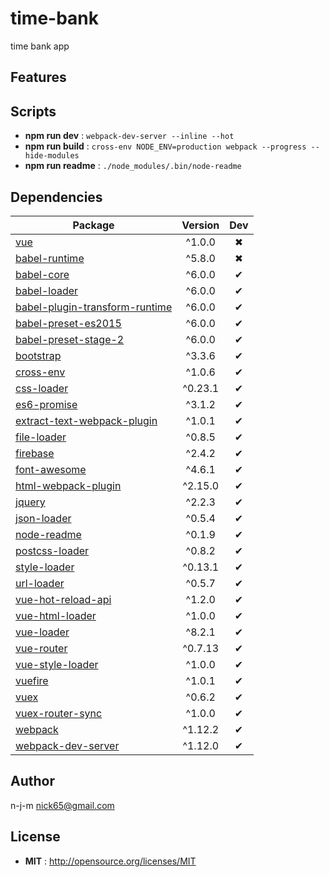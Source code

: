 # time-bank

time bank app

## Features

## Scripts

 - **npm run dev** : `webpack-dev-server --inline --hot`
 - **npm run build** : `cross-env NODE_ENV=production webpack --progress --hide-modules`
 - **npm run readme** : `./node_modules/.bin/node-readme`

## Dependencies

Package | Version | Dev
--- |:---:|:---:
[vue](https://www.npmjs.com/package/vue) | ^1.0.0 | ✖
[babel-runtime](https://www.npmjs.com/package/babel-runtime) | ^5.8.0 | ✖
[babel-core](https://www.npmjs.com/package/babel-core) | ^6.0.0 | ✔
[babel-loader](https://www.npmjs.com/package/babel-loader) | ^6.0.0 | ✔
[babel-plugin-transform-runtime](https://www.npmjs.com/package/babel-plugin-transform-runtime) | ^6.0.0 | ✔
[babel-preset-es2015](https://www.npmjs.com/package/babel-preset-es2015) | ^6.0.0 | ✔
[babel-preset-stage-2](https://www.npmjs.com/package/babel-preset-stage-2) | ^6.0.0 | ✔
[bootstrap](https://www.npmjs.com/package/bootstrap) | ^3.3.6 | ✔
[cross-env](https://www.npmjs.com/package/cross-env) | ^1.0.6 | ✔
[css-loader](https://www.npmjs.com/package/css-loader) | ^0.23.1 | ✔
[es6-promise](https://www.npmjs.com/package/es6-promise) | ^3.1.2 | ✔
[extract-text-webpack-plugin](https://www.npmjs.com/package/extract-text-webpack-plugin) | ^1.0.1 | ✔
[file-loader](https://www.npmjs.com/package/file-loader) | ^0.8.5 | ✔
[firebase](https://www.npmjs.com/package/firebase) | ^2.4.2 | ✔
[font-awesome](https://www.npmjs.com/package/font-awesome) | ^4.6.1 | ✔
[html-webpack-plugin](https://www.npmjs.com/package/html-webpack-plugin) | ^2.15.0 | ✔
[jquery](https://www.npmjs.com/package/jquery) | ^2.2.3 | ✔
[json-loader](https://www.npmjs.com/package/json-loader) | ^0.5.4 | ✔
[node-readme](https://www.npmjs.com/package/node-readme) | ^0.1.9 | ✔
[postcss-loader](https://www.npmjs.com/package/postcss-loader) | ^0.8.2 | ✔
[style-loader](https://www.npmjs.com/package/style-loader) | ^0.13.1 | ✔
[url-loader](https://www.npmjs.com/package/url-loader) | ^0.5.7 | ✔
[vue-hot-reload-api](https://www.npmjs.com/package/vue-hot-reload-api) | ^1.2.0 | ✔
[vue-html-loader](https://www.npmjs.com/package/vue-html-loader) | ^1.0.0 | ✔
[vue-loader](https://www.npmjs.com/package/vue-loader) | ^8.2.1 | ✔
[vue-router](https://www.npmjs.com/package/vue-router) | ^0.7.13 | ✔
[vue-style-loader](https://www.npmjs.com/package/vue-style-loader) | ^1.0.0 | ✔
[vuefire](https://www.npmjs.com/package/vuefire) | ^1.0.1 | ✔
[vuex](https://www.npmjs.com/package/vuex) | ^0.6.2 | ✔
[vuex-router-sync](https://www.npmjs.com/package/vuex-router-sync) | ^1.0.0 | ✔
[webpack](https://www.npmjs.com/package/webpack) | ^1.12.2 | ✔
[webpack-dev-server](https://www.npmjs.com/package/webpack-dev-server) | ^1.12.0 | ✔


## Author

n-j-m <nick65@gmail.com>

## License

 - **MIT** : http://opensource.org/licenses/MIT